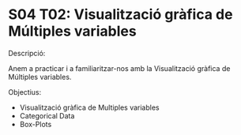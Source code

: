 # S04 T02: Visualització gràfica de Múltiples variables

Descripció:

Anem a practicar i a familiaritzar-nos amb la Visualització gràfica de Múltiples variables.

Objectius:

- Visualització gràfica de Multiples variables
- Categorical Data
- Box-Plots